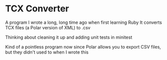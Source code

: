 # TCX Converter

A program I wrote a long, long time ago when first learning Ruby
It converts TCX files (a Polar version of XML) to .csv

Thinking about cleaning it up and adding unit tests in minitest

Kind of a pointless program now since Polar allows you to export CSV files, but they didn't used to when I wrote this